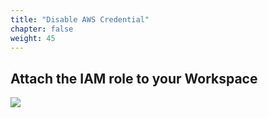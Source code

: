 ```yaml
---
title: "Disable AWS Credential"
chapter: false
weight: 45
---
```


## Attach the IAM role to your Workspace

![](/images/nextflow-on-aws-batch/prerequisites/disable_cred.png)
